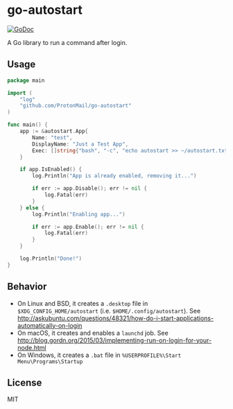 # go-autostart

[![GoDoc](https://godoc.org/github.com/ProtonMail/go-autostart?status.svg)](https://godoc.org/github.com/ProtonMail/go-autostart)

A Go library to run a command after login.

## Usage

```go
package main

import (
	"log"
	"github.com/ProtonMail/go-autostart"
)

func main() {
	app := &autostart.App{
		Name: "test",
		DisplayName: "Just a Test App",
		Exec: []string{"bash", "-c", "echo autostart >> ~/autostart.txt"},
	}

	if app.IsEnabled() {
		log.Println("App is already enabled, removing it...")

		if err := app.Disable(); err != nil {
			log.Fatal(err)
		}
	} else {
		log.Println("Enabling app...")

		if err := app.Enable(); err != nil {
			log.Fatal(err)
		}
	}

	log.Println("Done!")
}
```

## Behavior

* On Linux and BSD, it creates a `.desktop` file in `$XDG_CONFIG_HOME/autostart`
  (i.e. `$HOME/.config/autostart`). See http://askubuntu.com/questions/48321/how-do-i-start-applications-automatically-on-login
* On macOS, it creates and enables a `launchd` job. See http://blog.gordn.org/2015/03/implementing-run-on-login-for-your-node.html
* On Windows, it creates a `.bat` file in `%USERPROFILE%\Start Menu\Programs\Startup`

## License

MIT
